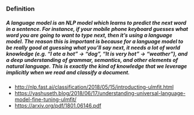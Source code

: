 ### Definition  
##### A language model is an NLP model which learns to predict the next word in a sentence. For instance, if your mobile phone keyboard guesses what word you are going to want to type next, then it’s using a language model. The reason this is important is because for a language model to be really good at guessing what you’ll say next, it needs a lot of world knowledge (e.g. “I ate a hot” → “dog”, “It is very hot” → “weather”), and a deep understanding of grammar, semantics, and other elements of natural language. This is exactly the kind of knowledge that we leverage implicitly when we read and classify a document.    

* http://nlp.fast.ai/classification/2018/05/15/introducting-ulmfit.html  
* https://yashuseth.blog/2018/06/17/understanding-universal-language-model-fine-tuning-ulmfit/  
* https://arxiv.org/pdf/1801.06146.pdf  
